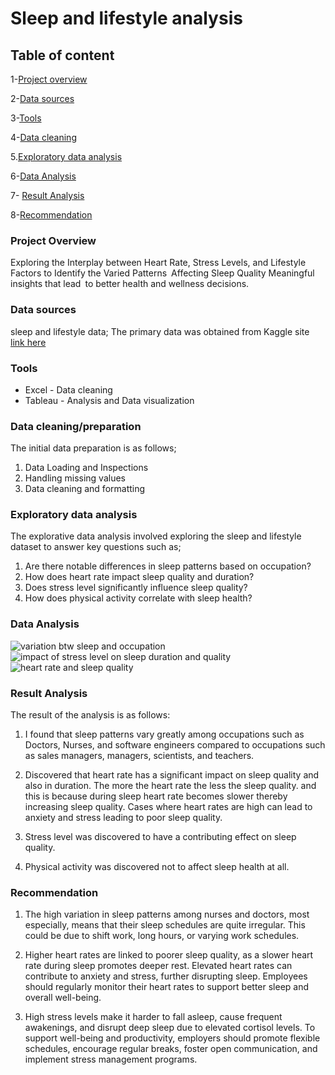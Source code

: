 # Sleep and lifestyle analysis


## Table of content

1-[Project overview](#project-overview)

2-[Data sources](#data-sources)

3-[Tools ](#tools) 

4-[Data cleaning](#data-cleaning-/preparation)

5.[Exploratory data analysis](#exploratory-data-analysis)

6-[Data Analysis](#data-analysis)

7- [Result Analysis](#result-analysis)

8-[Recommendation](#recommendation)

### Project Overview

Exploring the Interplay between Heart Rate, Stress Levels, and Lifestyle Factors to Identify the Varied Patterns Affecting Sleep Quality Meaningful insights that lead to better health and wellness decisions.

### Data sources

sleep and lifestyle data; The primary data was obtained from Kaggle site [link here](https://www.kaggle.com/datasets/uom190346a/sleep-health-and-lifestyle-dataset)

### Tools 

- Excel - Data cleaning 
- Tableau  - Analysis and Data visualization
  
### Data cleaning/preparation

The initial data preparation is as follows;

1. Data Loading and Inspections
2. Handling missing values
3. Data cleaning and formatting

### Exploratory data analysis

The  explorative data analysis involved exploring the sleep and lifestyle dataset to answer key questions such as;

1. Are there notable differences in sleep patterns based on occupation?
2. How does heart rate impact sleep quality and duration?
3. Does stress level significantly influence sleep quality?
4. How does physical activity correlate with sleep health?


 ### Data Analysis
 ![variation btw sleep and occupation](https://github.com/user-attachments/assets/07f12b3a-7a41-4c99-9426-480e42e9efd1)
 ![impact of stress level on sleep duration and quality](https://github.com/user-attachments/assets/f2cfcdfd-34fd-4397-a5aa-f9bd45748876)
![heart rate and sleep quality](https://github.com/user-attachments/assets/a1f8c394-19c7-4a32-96ff-4e69671fdc9d)



 


 ### Result Analysis
 
 The result of the analysis is as follows:
 
 1. I found that sleep patterns vary greatly among occupations such as Doctors, Nurses, and software engineers compared to occupations such as sales managers, managers, scientists, and teachers. 
  
2.  Discovered that heart rate has a significant impact on sleep quality and also in duration. The more the heart rate the less the sleep quality. and this is because during sleep heart rate becomes slower thereby increasing sleep quality. Cases where heart rates are high can lead to anxiety and stress leading to poor sleep quality.
   
3. Stress level was discovered to have a contributing effect on sleep quality.
    
4. Physical activity was discovered not to affect sleep health at all.


### Recommendation
1. The high variation in sleep patterns among nurses and doctors, most especially, means that their sleep schedules are quite irregular. This could be due to shift work, long hours, or varying work schedules.
   
2. Higher heart rates are linked to poorer sleep quality, as a slower heart rate during sleep promotes deeper rest. Elevated heart rates can contribute to anxiety and stress, further disrupting sleep. Employees should regularly monitor their heart rates to support better sleep and overall well-being.
   
4. High stress levels make it harder to fall asleep, cause frequent awakenings, and disrupt deep sleep due to elevated cortisol levels. To support well-being and productivity, employers should promote flexible schedules, encourage regular breaks, foster open communication, and implement stress management programs.
   

   

